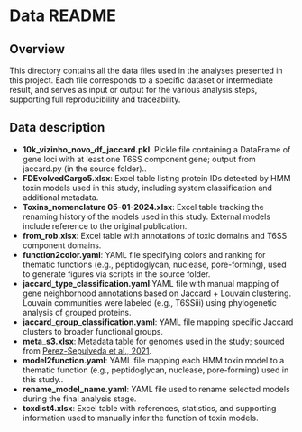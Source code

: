 # Data README

## Overview

This directory contains all the data files used in the analyses presented in this project.
Each file corresponds to a specific dataset or intermediate result, and serves as input or output for the various analysis steps, supporting full reproducibility and traceability.

## Data description


- **10k_vizinho_novo_df_jaccard.pkl**:  Pickle file containing a DataFrame of gene loci with at least one T6SS component gene; output from jaccard.py (in the source folder)..
- **FDEvolvedCargo5.xlsx**: Excel table listing protein IDs detected by HMM toxin models used in this study, including system classification and additional metadata.
- **Toxins_nomenclature 05-01-2024.xlsx**: Excel table tracking the renaming history of the models used in this study. External models include reference to the original publication..
- **from_rob.xlsx**: Excel table with annotations of toxic domains and T6SS component domains.
- **function2color.yaml**: YAML file specifying colors and ranking for thematic functions (e.g., peptidoglycan, nuclease, pore-forming), used to generate figures via scripts in the source folder.
- **jaccard_type_classification.yaml**:YAML file with manual mapping of gene neighborhood annotations based on Jaccard + Louvain clustering. Louvain communities were labeled (e.g., T6SSiii) using phylogenetic analysis of grouped proteins.
- **jaccard_group_classification.yaml**: YAML file mapping specific Jaccard clusters to broader functional groups.
- **meta_s3.xlsx**: Metadata table for genomes used in the study; sourced from [Perez-Sepulveda et al., 2021](https://doi.org/10.1186/s13059-021-02536-3).
- **model2function.yaml**: YAML file mapping each HMM toxin model to a thematic function (e.g., peptidoglycan, nuclease, pore-forming) used in this study..
- **rename_model_name.yaml**:  YAML file used to rename selected models during the final analysis stage.
- **toxdist4.xlsx**: Excel table with references, statistics, and supporting information used to manually infer the function of toxin models.

